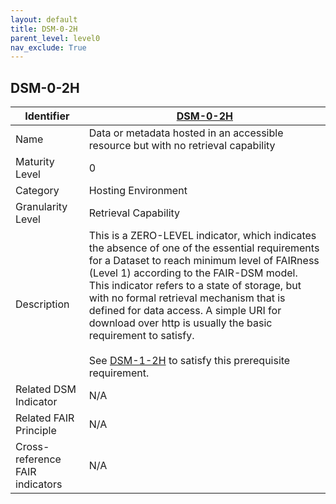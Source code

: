 ```yaml
---
layout: default
title: DSM-0-2H
parent_level: level0
nav_exclude: True
---
```


## DSM-0-2H

| Identifier | [DSM-0-2H](https://github.com/FAIRplus/Data-Maturity/blob/master/docs/_indicators/DSM-0-2H.md) |
| --------- | ----------|
| Name | Data or metadata hosted in an accessible resource but with no retrieval capability |
| Maturity Level | 0 |
| Category | Hosting Environment |
| Granularity Level | Retrieval Capability |
| Description | This is a ZERO-LEVEL indicator, which indicates the absence of one of the essential requirements for a Dataset to reach minimum level of FAIRness (Level 1) according to the FAIR-DSM model. This indicator refers to a state of storage, but with no formal retrieval mechanism that is defined for data access. A simple URI for download over http is usually the basic requirement to satisfy.<br><br> See [DSM-1-2H](https://fairplus.github.io/Data-Maturity/docs/Indicators/#DSM-1-2H) to satisfy this prerequisite requirement. |
| Related DSM Indicator| N/A |
| Related FAIR Principle | N/A |
| Cross-reference FAIR indicators | N/A |
